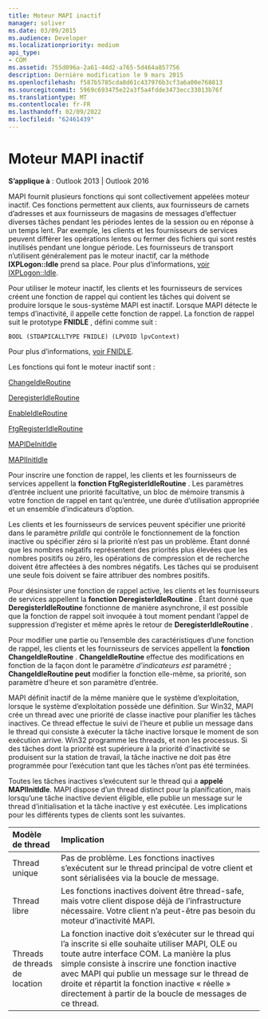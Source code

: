 ```yaml
---
title: Moteur MAPI inactif
manager: soliver
ms.date: 03/09/2015
ms.audience: Developer
ms.localizationpriority: medium
api_type:
- COM
ms.assetid: 755d096a-2a61-44d2-a765-5d464a857756
description: Dernière modification le 9 mars 2015
ms.openlocfilehash: f587b5785cda8d61c437976b3cf3a6a00e768813
ms.sourcegitcommit: 5969c693475e22a3f5a4fdde3473ecc33013b76f
ms.translationtype: MT
ms.contentlocale: fr-FR
ms.lasthandoff: 02/09/2022
ms.locfileid: "62461439"
---
```

# <a name="mapi-idle-engine"></a>Moteur MAPI inactif

  
  
**S’applique à** : Outlook 2013 | Outlook 2016 
  
MAPI fournit plusieurs fonctions qui sont collectivement appelées moteur inactif. Ces fonctions permettent aux clients, aux fournisseurs de carnets d’adresses et aux fournisseurs de magasins de messages d’effectuer diverses tâches pendant les périodes lentes de la session ou en réponse à un temps lent. Par exemple, les clients et les fournisseurs de services peuvent différer les opérations lentes ou fermer des fichiers qui sont restés inutilisés pendant une longue période. Les fournisseurs de transport n’utilisent généralement pas le moteur inactif, car la méthode **IXPLogon::Idle** prend sa place. Pour plus d’informations, [voir IXPLogon::Idle](ixplogon-idle.md).
  
Pour utiliser le moteur inactif, les clients et les fournisseurs de services créent une fonction de rappel qui contient les tâches qui doivent se produire lorsque le sous-système MAPI est inactif. Lorsque MAPI détecte le temps d’inactivité, il appelle cette fonction de rappel. La fonction de rappel suit le prototype **FNIDLE** , défini comme suit : 
  
 `BOOL (STDAPICALLTYPE FNIDLE) (LPVOID lpvContext)`
  
Pour plus d’informations, [voir FNIDLE](fnidle.md).
  
Les fonctions qui font le moteur inactif sont :
  
[ChangeIdleRoutine](changeidleroutine.md)
  
[DeregisterIdleRoutine](deregisteridleroutine.md)
  
[EnableIdleRoutine](enableidleroutine.md)
  
[FtgRegisterIdleRoutine](ftgregisteridleroutine.md)
  
[MAPIDeInitIdle](mapideinitidle.md)
  
[MAPIInitIdle](mapiinitidle.md)
  
Pour inscrire une fonction de rappel, les clients et les fournisseurs de services appellent la **fonction FtgRegisterIdleRoutine** . Les paramètres d’entrée incluent une priorité facultative, un bloc de mémoire transmis à votre fonction de rappel en tant qu’entrée, une durée d’utilisation appropriée et un ensemble d’indicateurs d’option. 
  
Les clients et les fournisseurs de services peuvent spécifier une priorité dans le paramètre _priIdle_ qui contrôle le fonctionnement de la fonction inactive ou spécifier zéro si la priorité n’est pas un problème. Étant donné que les nombres négatifs représentent des priorités plus élevées que les nombres positifs ou zéro, les opérations de compression et de recherche doivent être affectées à des nombres négatifs. Les tâches qui se produisent une seule fois doivent se faire attribuer des nombres positifs. 
  
Pour désinsister une fonction de rappel active, les clients et les fournisseurs de services appellent la **fonction DeregisterIdleRoutine** . Étant donné que **DeregisterIdleRoutine** fonctionne de manière asynchrone, il est possible que la fonction de rappel soit invoquée à tout moment pendant l’appel de suppression d’register et même après le retour de **DeregisterIdleRoutine** . 
  
Pour modifier une partie ou l’ensemble des caractéristiques d’une fonction de rappel, les clients et les fournisseurs de services appellent la **fonction ChangeIdleRoutine** . **ChangeIdleRoutine** effectue des modifications en fonction de la façon dont le paramètre  _d’indicateurs est_ paramétré ; **ChangeIdleRoutine peut** modifier la fonction elle-même, sa priorité, son paramètre d’heure et son paramètre d’entrée. 
  
MAPI définit inactif de la même manière que le système d’exploitation, lorsque le système d’exploitation possède une définition. Sur Win32, MAPI crée un thread avec une priorité de classe inactive pour planifier les tâches inactives. Ce thread effectue le suivi de l’heure et publie un message dans le thread qui consiste à exécuter la tâche inactive lorsque le moment de son exécution arrive. Win32 programme les threads, et non les processus. Si des tâches dont la priorité est supérieure à la priorité d’inactivité se produisent sur la station de travail, la tâche inactive ne doit pas être programmée pour l’exécution tant que les tâches n’ont pas été terminées. 
  
Toutes les tâches inactives s’exécutent sur le thread qui a **appelé MAPIInitIdle**. MAPI dispose d’un thread distinct pour la planification, mais lorsqu’une tâche inactive devient éligible, elle publie un message sur le thread d’initialisation et la tâche inactive y est exécutée. Les implications pour les différents types de clients sont les suivantes.
  
|**Modèle de thread**|**Implication**|
|:-----|:-----|
|Thread unique  <br/> |Pas de problème. Les fonctions inactives s’exécutent sur le thread principal de votre client et sont sérialisées via la boucle de message.  <br/> |
|Thread libre  <br/> |Les fonctions inactives doivent être thread-safe, mais votre client dispose déjà de l’infrastructure nécessaire. Votre client n’a peut-être pas besoin du moteur d’inactivité MAPI.  <br/> |
|Threads de threads de location  <br/> |La fonction inactive doit s’exécuter sur le thread qui l’a inscrite si elle souhaite utiliser MAPI, OLE ou toute autre interface COM. La manière la plus simple consiste à inscrire une fonction inactive avec MAPI qui publie un message sur le thread de droite et répartit la fonction inactive « réelle » directement à partir de la boucle de messages de ce thread.  <br/> |
   

